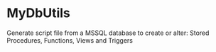 # MyDbUtils
Generate script file from a MSSQL database to create or alter: Stored Procedures, Functions, Views and Triggers
